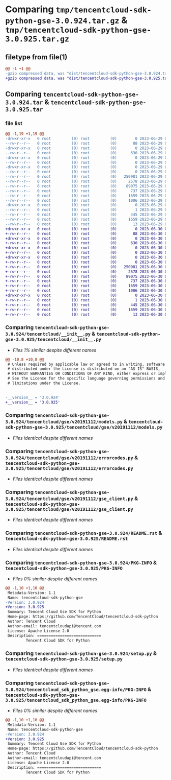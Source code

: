 # Comparing `tmp/tencentcloud-sdk-python-gse-3.0.924.tar.gz` & `tmp/tencentcloud-sdk-python-gse-3.0.925.tar.gz`

## filetype from file(1)

```diff
@@ -1 +1 @@
-gzip compressed data, was "dist/tencentcloud-sdk-python-gse-3.0.924.tar", last modified: Thu Jun 29 00:32:09 2023, max compression
+gzip compressed data, was "dist/tencentcloud-sdk-python-gse-3.0.925.tar", last modified: Fri Jun 30 02:14:53 2023, max compression
```

## Comparing `tencentcloud-sdk-python-gse-3.0.924.tar` & `tencentcloud-sdk-python-gse-3.0.925.tar`

### file list

```diff
@@ -1,19 +1,19 @@
-drwxr-xr-x   0 root         (0) root         (0)        0 2023-06-29 00:32:09.000000 tencentcloud-sdk-python-gse-3.0.924/
--rw-r--r--   0 root         (0) root         (0)       88 2023-06-29 00:32:09.000000 tencentcloud-sdk-python-gse-3.0.924/setup.cfg
-drwxr-xr-x   0 root         (0) root         (0)        0 2023-06-29 00:32:09.000000 tencentcloud-sdk-python-gse-3.0.924/tencentcloud/
--rw-r--r--   0 root         (0) root         (0)      630 2023-06-29 00:32:08.000000 tencentcloud-sdk-python-gse-3.0.924/tencentcloud/__init__.py
-drwxr-xr-x   0 root         (0) root         (0)        0 2023-06-29 00:32:09.000000 tencentcloud-sdk-python-gse-3.0.924/tencentcloud/gse/
--rw-r--r--   0 root         (0) root         (0)        0 2023-06-29 00:32:08.000000 tencentcloud-sdk-python-gse-3.0.924/tencentcloud/gse/__init__.py
-drwxr-xr-x   0 root         (0) root         (0)        0 2023-06-29 00:32:09.000000 tencentcloud-sdk-python-gse-3.0.924/tencentcloud/gse/v20191112/
--rw-r--r--   0 root         (0) root         (0)        0 2023-06-29 00:32:08.000000 tencentcloud-sdk-python-gse-3.0.924/tencentcloud/gse/v20191112/__init__.py
--rw-r--r--   0 root         (0) root         (0)   250981 2023-06-29 00:32:08.000000 tencentcloud-sdk-python-gse-3.0.924/tencentcloud/gse/v20191112/models.py
--rw-r--r--   0 root         (0) root         (0)     2578 2023-06-29 00:32:08.000000 tencentcloud-sdk-python-gse-3.0.924/tencentcloud/gse/v20191112/errorcodes.py
--rw-r--r--   0 root         (0) root         (0)    89075 2023-06-29 00:32:08.000000 tencentcloud-sdk-python-gse-3.0.924/tencentcloud/gse/v20191112/gse_client.py
--rw-r--r--   0 root         (0) root         (0)      737 2023-06-29 00:32:08.000000 tencentcloud-sdk-python-gse-3.0.924/README.rst
--rw-r--r--   0 root         (0) root         (0)     1659 2023-06-29 00:32:09.000000 tencentcloud-sdk-python-gse-3.0.924/PKG-INFO
--rw-r--r--   0 root         (0) root         (0)     1006 2023-06-29 00:32:08.000000 tencentcloud-sdk-python-gse-3.0.924/setup.py
-drwxr-xr-x   0 root         (0) root         (0)        0 2023-06-29 00:32:09.000000 tencentcloud-sdk-python-gse-3.0.924/tencentcloud_sdk_python_gse.egg-info/
--rw-r--r--   0 root         (0) root         (0)        1 2023-06-29 00:32:09.000000 tencentcloud-sdk-python-gse-3.0.924/tencentcloud_sdk_python_gse.egg-info/dependency_links.txt
--rw-r--r--   0 root         (0) root         (0)      445 2023-06-29 00:32:09.000000 tencentcloud-sdk-python-gse-3.0.924/tencentcloud_sdk_python_gse.egg-info/SOURCES.txt
--rw-r--r--   0 root         (0) root         (0)     1659 2023-06-29 00:32:09.000000 tencentcloud-sdk-python-gse-3.0.924/tencentcloud_sdk_python_gse.egg-info/PKG-INFO
--rw-r--r--   0 root         (0) root         (0)       13 2023-06-29 00:32:09.000000 tencentcloud-sdk-python-gse-3.0.924/tencentcloud_sdk_python_gse.egg-info/top_level.txt
+drwxr-xr-x   0 root         (0) root         (0)        0 2023-06-30 02:14:53.000000 tencentcloud-sdk-python-gse-3.0.925/
+-rw-r--r--   0 root         (0) root         (0)       88 2023-06-30 02:14:53.000000 tencentcloud-sdk-python-gse-3.0.925/setup.cfg
+drwxr-xr-x   0 root         (0) root         (0)        0 2023-06-30 02:14:53.000000 tencentcloud-sdk-python-gse-3.0.925/tencentcloud/
+-rw-r--r--   0 root         (0) root         (0)      630 2023-06-30 02:14:53.000000 tencentcloud-sdk-python-gse-3.0.925/tencentcloud/__init__.py
+drwxr-xr-x   0 root         (0) root         (0)        0 2023-06-30 02:14:53.000000 tencentcloud-sdk-python-gse-3.0.925/tencentcloud/gse/
+-rw-r--r--   0 root         (0) root         (0)        0 2023-06-30 02:14:53.000000 tencentcloud-sdk-python-gse-3.0.925/tencentcloud/gse/__init__.py
+drwxr-xr-x   0 root         (0) root         (0)        0 2023-06-30 02:14:53.000000 tencentcloud-sdk-python-gse-3.0.925/tencentcloud/gse/v20191112/
+-rw-r--r--   0 root         (0) root         (0)        0 2023-06-30 02:14:53.000000 tencentcloud-sdk-python-gse-3.0.925/tencentcloud/gse/v20191112/__init__.py
+-rw-r--r--   0 root         (0) root         (0)   250981 2023-06-30 02:14:53.000000 tencentcloud-sdk-python-gse-3.0.925/tencentcloud/gse/v20191112/models.py
+-rw-r--r--   0 root         (0) root         (0)     2578 2023-06-30 02:14:53.000000 tencentcloud-sdk-python-gse-3.0.925/tencentcloud/gse/v20191112/errorcodes.py
+-rw-r--r--   0 root         (0) root         (0)    89075 2023-06-30 02:14:53.000000 tencentcloud-sdk-python-gse-3.0.925/tencentcloud/gse/v20191112/gse_client.py
+-rw-r--r--   0 root         (0) root         (0)      737 2023-06-30 02:14:53.000000 tencentcloud-sdk-python-gse-3.0.925/README.rst
+-rw-r--r--   0 root         (0) root         (0)     1659 2023-06-30 02:14:53.000000 tencentcloud-sdk-python-gse-3.0.925/PKG-INFO
+-rw-r--r--   0 root         (0) root         (0)     1006 2023-06-30 02:14:53.000000 tencentcloud-sdk-python-gse-3.0.925/setup.py
+drwxr-xr-x   0 root         (0) root         (0)        0 2023-06-30 02:14:53.000000 tencentcloud-sdk-python-gse-3.0.925/tencentcloud_sdk_python_gse.egg-info/
+-rw-r--r--   0 root         (0) root         (0)        1 2023-06-30 02:14:53.000000 tencentcloud-sdk-python-gse-3.0.925/tencentcloud_sdk_python_gse.egg-info/dependency_links.txt
+-rw-r--r--   0 root         (0) root         (0)      445 2023-06-30 02:14:53.000000 tencentcloud-sdk-python-gse-3.0.925/tencentcloud_sdk_python_gse.egg-info/SOURCES.txt
+-rw-r--r--   0 root         (0) root         (0)     1659 2023-06-30 02:14:53.000000 tencentcloud-sdk-python-gse-3.0.925/tencentcloud_sdk_python_gse.egg-info/PKG-INFO
+-rw-r--r--   0 root         (0) root         (0)       13 2023-06-30 02:14:53.000000 tencentcloud-sdk-python-gse-3.0.925/tencentcloud_sdk_python_gse.egg-info/top_level.txt
```

### Comparing `tencentcloud-sdk-python-gse-3.0.924/tencentcloud/__init__.py` & `tencentcloud-sdk-python-gse-3.0.925/tencentcloud/__init__.py`

 * *Files 1% similar despite different names*

```diff
@@ -10,8 +10,8 @@
 # Unless required by applicable law or agreed to in writing, software
 # distributed under the License is distributed on an "AS IS" BASIS,
 # WITHOUT WARRANTIES OR CONDITIONS OF ANY KIND, either express or implied.
 # See the License for the specific language governing permissions and
 # limitations under the License.
 
 
-__version__ = '3.0.924'
+__version__ = '3.0.925'
```

### Comparing `tencentcloud-sdk-python-gse-3.0.924/tencentcloud/gse/v20191112/models.py` & `tencentcloud-sdk-python-gse-3.0.925/tencentcloud/gse/v20191112/models.py`

 * *Files identical despite different names*

### Comparing `tencentcloud-sdk-python-gse-3.0.924/tencentcloud/gse/v20191112/errorcodes.py` & `tencentcloud-sdk-python-gse-3.0.925/tencentcloud/gse/v20191112/errorcodes.py`

 * *Files identical despite different names*

### Comparing `tencentcloud-sdk-python-gse-3.0.924/tencentcloud/gse/v20191112/gse_client.py` & `tencentcloud-sdk-python-gse-3.0.925/tencentcloud/gse/v20191112/gse_client.py`

 * *Files identical despite different names*

### Comparing `tencentcloud-sdk-python-gse-3.0.924/README.rst` & `tencentcloud-sdk-python-gse-3.0.925/README.rst`

 * *Files identical despite different names*

### Comparing `tencentcloud-sdk-python-gse-3.0.924/PKG-INFO` & `tencentcloud-sdk-python-gse-3.0.925/PKG-INFO`

 * *Files 0% similar despite different names*

```diff
@@ -1,10 +1,10 @@
 Metadata-Version: 1.1
 Name: tencentcloud-sdk-python-gse
-Version: 3.0.924
+Version: 3.0.925
 Summary: Tencent Cloud Gse SDK for Python
 Home-page: https://github.com/TencentCloud/tencentcloud-sdk-python
 Author: Tencent Cloud
 Author-email: tencentcloudapi@tencent.com
 License: Apache License 2.0
 Description: ============================
         Tencent Cloud SDK for Python
```

### Comparing `tencentcloud-sdk-python-gse-3.0.924/setup.py` & `tencentcloud-sdk-python-gse-3.0.925/setup.py`

 * *Files identical despite different names*

### Comparing `tencentcloud-sdk-python-gse-3.0.924/tencentcloud_sdk_python_gse.egg-info/PKG-INFO` & `tencentcloud-sdk-python-gse-3.0.925/tencentcloud_sdk_python_gse.egg-info/PKG-INFO`

 * *Files 0% similar despite different names*

```diff
@@ -1,10 +1,10 @@
 Metadata-Version: 1.1
 Name: tencentcloud-sdk-python-gse
-Version: 3.0.924
+Version: 3.0.925
 Summary: Tencent Cloud Gse SDK for Python
 Home-page: https://github.com/TencentCloud/tencentcloud-sdk-python
 Author: Tencent Cloud
 Author-email: tencentcloudapi@tencent.com
 License: Apache License 2.0
 Description: ============================
         Tencent Cloud SDK for Python
```

